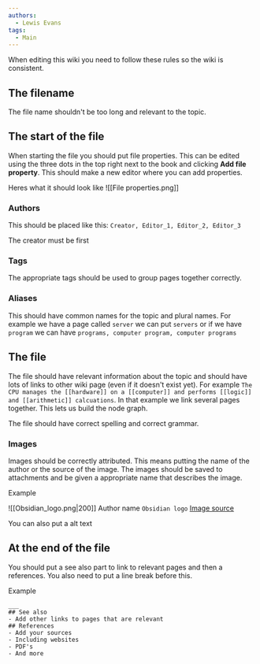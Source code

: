 ```yaml
---
authors: 
  - Lewis Evans
tags:
  - Main
---
```

When editing this wiki you need to follow these rules so the wiki is consistent. 
## The filename
The file name shouldn't be too long and relevant to the topic.
## The start of the file
When starting the file you should put file properties. This can be edited using the three dots in the top right next to the book and clicking **Add file property**. This should make a new editor where you can add properties.

Heres what it should look like
![[File properties.png]]

### Authors
This should be placed like this: `Creator, Editor_1, Editor_2, Editor_3`

The creator must be first
### Tags
The appropriate tags should be used to group pages together correctly. 
### Aliases
This should have common names for the topic and plural names. For example we have a page called `server` we can put `servers` or if we have `program` we can have `programs, computer program, computer programs`
## The file
The file should have relevant information about the topic and should have lots of links to other wiki page (even if it doesn't exist yet). For example `The CPU manages the [[hardware]] on a [[computer]] and performs [[logic]] and [[arithmetic]] calcuations`. In that example we link several pages together. This lets us build the node graph.

The file should have correct spelling and correct grammar. 
### Images
Images should be correctly attributed. This means putting the name of the author or the source of the image. The images should be saved to attachments and be given a appropriate name that describes the image.

Example

![[Obsidian_logo.png|200]]
Author name `Obsidian logo` [Image source](https://en.m.wikipedia.org/wiki/File:2023_Obsidian_logo.svg)

You can also put a alt text

## At the end of the file
You should put a see also part to link to relevant pages and then a references. You also need to put a line break before this.

Example
```
___
## See also
- Add other links to pages that are relevant
## References
- Add your sources
- Including websites
- PDF's
- And more
```